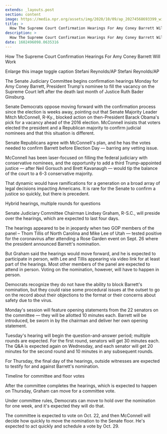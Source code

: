 ```yaml
--- 
extends: _layouts.post 
section: content 
image: https://media.npr.org/assets/img/2020/10/09/ap_20274568693399_wide-55764f053b28adca24c0bb0427ddf33a33acd868.jpg?s=1400 
title: > 
  How The Supreme Court Confirmation Hearings For Amy Coney Barrett Will Work 
description: > 
  How The Supreme Court Confirmation Hearings For Amy Coney Barrett Will WorkEnlarge this image toggle caption Stefani Reynolds/AP Stefani Reynolds/APThe Senate Judiciary Committee begins confirmation hearings Monday for Amy Coney Barrett, President Trump's nominee to fill the vacancy on the Supreme Court left after the death last month of Justice Ruth Bader Ginsburg.Senate Republicans agree with McConnell's plan, and he has the votes needed to confirm Barrett before Election Day — barring any vetting issue.Hybrid hearings, multiple rounds for questionsSenate Judiciary Committee Chairman Lindsey Graham, R-S.C., will preside over the hearings, which are expected to last four days.For Thursday, the final day of the hearings, outside witnesses are expected to testify for and against Barrett's nomination.Timeline for committee and floor votesAfter the committee completes the hearings, which is expected to happen on Thursday, Graham can move for a committee vote. 
date: 1602496098.0635316 
--- 
```

How The Supreme Court Confirmation Hearings For Amy Coney Barrett Will Work

Enlarge this image toggle caption Stefani Reynolds/AP Stefani Reynolds/AP

The Senate Judiciary Committee begins confirmation hearings Monday for Amy Coney Barrett, President Trump's nominee to fill the vacancy on the Supreme Court left after the death last month of Justice Ruth Bader Ginsburg.

Senate Democrats oppose moving forward with the confirmation process since the election is weeks away, pointing out that Senate Majority Leader Mitch McConnell, R-Ky., blocked action on then-President Barack Obama's pick for a vacancy ahead of the 2016 election. McConnell insists that voters elected the president and a Republican majority to confirm judicial nominees and that this situation is different.

Senate Republicans agree with McConnell's plan, and he has the votes needed to confirm Barrett before Election Day — barring any vetting issue.

McConnell has been laser-focused on filling the federal judiciary with conservative nominees, and the opportunity to add a third Trump-appointed justice — after Neil Gorsuch and Brett Kavanaugh — would tip the balance of the court to a 6-3 conservative majority.

That dynamic would have ramifications for a generation on a broad array of legal decisions impacting Americans. It is rare for the Senate to confirm a justice so quickly, but there is precedent.

Hybrid hearings, multiple rounds for questions

Senate Judiciary Committee Chairman Lindsey Graham, R-S.C., will preside over the hearings, which are expected to last four days.

The hearings appeared to be in jeopardy when two GOP members of the panel – Thom Tillis of North Carolina and Mike Lee of Utah — tested positive for the coronavirus after attending a Rose Garden event on Sept. 26 where the president announced Barrett's nomination.

But Graham said the hearings would move forward, and he is expected to participate in person, with Lee and Tillis appearing via video link for at least part of the hearings. Most other members of the panel are expected to attend in person. Voting on the nomination, however, will have to happen in person.

Democrats recognize they do not have the ability to block Barrett's nomination, but they could raise some procedural issues at the outset to go on the record about their objections to the format or their concerns about safety due to the virus.

Monday's session will feature opening statements from the 22 senators on the committee — they will be allotted 10 minutes each. Barrett will be introduced, be sworn in by the chairman and deliver her own opening statement.

Tuesday's hearing will begin the question-and-answer period; multiple rounds are expected. For the first round, senators will get 30 minutes each. The Q&A is expected again on Wednesday, and each senator will get 20 minutes for the second round and 10 minutes in any subsequent rounds.

For Thursday, the final day of the hearings, outside witnesses are expected to testify for and against Barrett's nomination.

Timeline for committee and floor votes

After the committee completes the hearings, which is expected to happen on Thursday, Graham can move for a committee vote.

Under committee rules, Democrats can move to hold over the nomination for one week, and it's expected they will do that.

The committee is expected to vote on Oct. 22, and then McConnell will decide how quickly to move the nomination to the Senate floor. He's expected to act quickly and schedule a vote by Oct. 29.